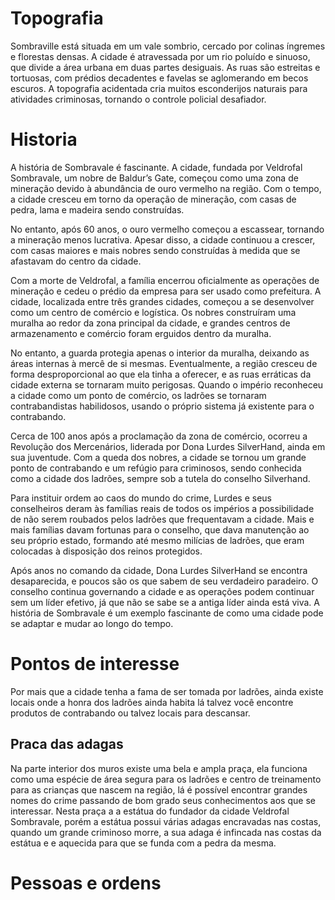 # Topografia
Sombraville está situada em um vale sombrio, cercado por colinas íngremes e florestas densas. A cidade é atravessada por um rio poluído e sinuoso, que divide a área urbana em duas partes desiguais. As ruas são estreitas e tortuosas, com prédios decadentes e favelas se aglomerando em becos escuros. A topografia acidentada cria muitos esconderijos naturais para atividades criminosas, tornando o controle policial desafiador.

# Historia
A história de Sombravale é fascinante. A cidade, fundada por Veldrofal Sombravale, um nobre de Baldur’s Gate, começou como uma zona de mineração devido à abundância de ouro vermelho na região. Com o tempo, a cidade cresceu em torno da operação de mineração, com casas de pedra, lama e madeira sendo construídas.

No entanto, após 60 anos, o ouro vermelho começou a escassear, tornando a mineração menos lucrativa. Apesar disso, a cidade continuou a crescer, com casas maiores e mais nobres sendo construídas à medida que se afastavam do centro da cidade.

Com a morte de Veldrofal, a família encerrou oficialmente as operações de mineração e cedeu o prédio da empresa para ser usado como prefeitura. A cidade, localizada entre três grandes cidades, começou a se desenvolver como um centro de comércio e logística. Os nobres construíram uma muralha ao redor da zona principal da cidade, e grandes centros de armazenamento e comércio foram erguidos dentro da muralha.

No entanto, a guarda protegia apenas o interior da muralha, deixando as áreas internas à mercê de si mesmas. Eventualmente, a região cresceu de forma desproporcional ao que ela tinha a oferecer, e as ruas erráticas da cidade externa se tornaram muito perigosas. Quando o império reconheceu a cidade como um ponto de comércio, os ladrões se tornaram contrabandistas habilidosos, usando o próprio sistema já existente para o contrabando.

Cerca de 100 anos após a proclamação da zona de comércio, ocorreu a Revolução dos Mercenários, liderada por Dona Lurdes SilverHand, ainda em sua juventude. Com a queda dos nobres, a cidade se tornou um grande ponto de contrabando e um refúgio para criminosos, sendo conhecida como a cidade dos ladrões, sempre sob a tutela do conselho Silverhand.

Para instituir ordem ao caos do mundo do crime, Lurdes e seus conselheiros deram às famílias reais de todos os impérios a possibilidade de não serem roubados pelos ladrões que frequentavam a cidade. Mais e mais famílias davam fortunas para o conselho, que dava manutenção ao seu próprio estado, formando até mesmo milícias de ladrões, que eram colocadas à disposição dos reinos protegidos.

Após anos no comando da cidade, Dona Lurdes SilverHand se encontra desaparecida, e poucos são os que sabem de seu verdadeiro paradeiro. O conselho continua governando a cidade e as operações podem continuar sem um líder efetivo, já que não se sabe se a antiga líder ainda está viva. A história de Sombravale é um exemplo fascinante de como uma cidade pode se adaptar e mudar ao longo do tempo.

# Pontos de interesse
Por mais que a cidade tenha a fama de ser tomada por ladrões, ainda existe locais onde a honra dos ladrões ainda habita lá talvez você encontre produtos de contrabando ou talvez locais para descansar.
## Praca das adagas
Na parte interior dos muros existe uma bela e ampla praça, ela funciona como uma espécie de área segura para os ladrões e centro de treinamento para as crianças que nascem na região, lá é possível encontrar grandes nomes do crime passando de bom grado seus conhecimentos aos que se interessar.
Nesta praça a a estátua do fundador da cidade Veldrofal Sombravale, porém a estátua possui várias adagas encravadas nas costas, quando um grande criminoso morre, a sua adaga é infincada nas costas da estátua e e aquecida para que se funda com a pedra da mesma.



# Pessoas e ordens
